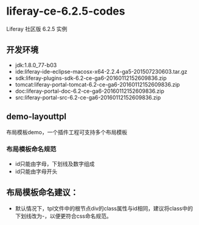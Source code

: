 # liferay-ce-6.2.5-codes
Liferay 社区版 6.2.5 实例

## 开发环境
* jdk:1.8.0_77-b03
* ide:liferay-ide-eclipse-macosx-x64-2.2.4-ga5-201507230603.tar.gz
* sdk:liferay-plugins-sdk-6.2-ce-ga6-20160112152609836.zip
* tomcat:liferay-portal-tomcat-6.2-ce-ga6-20160112152609836.zip
* doc:liferay-portal-doc-6.2-ce-ga6-20160112152609836.zip
* src:liferay-portal-src-6.2-ce-ga6-20160112152609836.zip

## demo-layouttpl
布局模板demo，一个插件工程可支持多个布局模板
### 布局模板命名规范
* id只能由字母，下划线及数字组成
* id只能由字母开头

## 布局模板命名建议：
* 默认情况下，tpl文件中的根节点div的class属性与id相同，建议将class中的下划线改为-，以便更符合css命名规范。

